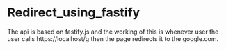 # Redirect_using_fastify
The api is based on fastify.js and the working of this is whenever user the user calls https://localhost/g then the page redirects it to the google.com.
